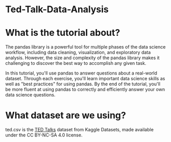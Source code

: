 # Ted-Talk-Data-Analysis
# What is the tutorial about?
The pandas library is a powerful tool for multiple phases of the data science workflow, including data cleaning, visualization, and exploratory data analysis. However, the size and complexity of the pandas library makes it challenging to discover the best way to accomplish any given task.

In this tutorial, you'll use pandas to answer questions about a real-world dataset. Through each exercise, you'll learn important data science skills as well as "best practices" for using pandas. By the end of the tutorial, you'll be more fluent at using pandas to correctly and efficiently answer your own data science questions.
# What dataset are we using?
ted.csv is the [TED Talks](https://www.kaggle.com/rounakbanik/ted-talks) dataset from Kaggle Datasets, made available under the CC BY-NC-SA 4.0 license.

